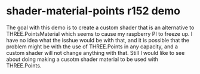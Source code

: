 # shader-material-points r152 demo

The goal with this demo is to create a custom shader that is an alternative to THREE.PointsMaterial which seems to cause my raspberry PI to freeze up. I have no idea what the isshue would be with that, and it is possible that the problem might be with the use of THREE.Points in any capacity, and a custom shader will not change anything with that. Still I would like to see about doing making a cusotm shader material to be used with THREE.Points.


